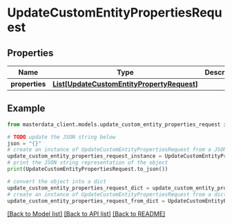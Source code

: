 # UpdateCustomEntityPropertiesRequest


## Properties

Name | Type | Description | Notes
------------ | ------------- | ------------- | -------------
**properties** | [**List[UpdateCustomEntityPropertyRequest]**](UpdateCustomEntityPropertyRequest.md) |  | [optional] 

## Example

```python
from masterdata_client.models.update_custom_entity_properties_request import UpdateCustomEntityPropertiesRequest

# TODO update the JSON string below
json = "{}"
# create an instance of UpdateCustomEntityPropertiesRequest from a JSON string
update_custom_entity_properties_request_instance = UpdateCustomEntityPropertiesRequest.from_json(json)
# print the JSON string representation of the object
print(UpdateCustomEntityPropertiesRequest.to_json())

# convert the object into a dict
update_custom_entity_properties_request_dict = update_custom_entity_properties_request_instance.to_dict()
# create an instance of UpdateCustomEntityPropertiesRequest from a dict
update_custom_entity_properties_request_from_dict = UpdateCustomEntityPropertiesRequest.from_dict(update_custom_entity_properties_request_dict)
```
[[Back to Model list]](../README.md#documentation-for-models) [[Back to API list]](../README.md#documentation-for-api-endpoints) [[Back to README]](../README.md)


